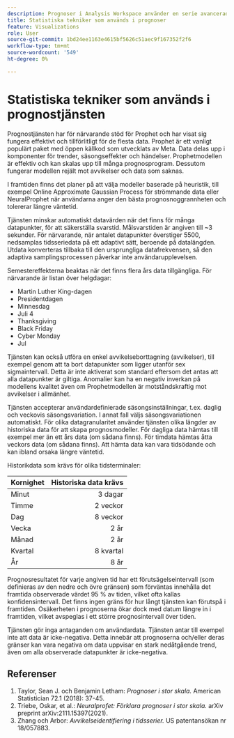 ```yaml
---
description: Prognoser i Analysis Workspace använder en serie avancerade statistiska tekniker för att fastställa prognosvärden.
title: Statistiska tekniker som används i prognoser
feature: Visualizations
role: User
source-git-commit: 1bd24ee1163e4615bf5626c51aec9f167352f2f6
workflow-type: tm+mt
source-wordcount: '549'
ht-degree: 0%

---
```



# Statistiska tekniker som används i prognostjänsten

Prognostjänsten har för närvarande stöd för Prophet och har visat sig fungera effektivt och tillförlitligt för de flesta data. Prophet är ett vanligt populärt paket med öppen källkod som utvecklats av Meta. Data delas upp i komponenter för trender, säsongseffekter och händelser. Prophetmodellen är effektiv och kan skalas upp till många prognosprogram. Dessutom fungerar modellen rejält mot avvikelser och data som saknas.

I framtiden finns det planer på att välja modeller baserade på heuristik, till exempel Online Approximate Gaussian Process för strömmande data eller NeuralProphet när användarna anger den bästa prognosnoggrannheten och tolererar längre väntetid.

Tjänsten minskar automatiskt datavärden när det finns för många datapunkter, för att säkerställa svarstid. Målsvarstiden är angiven till ~3 sekunder. För närvarande, när antalet datapunkter överstiger 5500, nedsamplas tidsseriedata på ett adaptivt sätt, beroende på datalängden. Utdata konverteras tillbaka till den ursprungliga datafrekvensen, så den adaptiva samplingsprocessen påverkar inte användarupplevelsen.

Semestereffekterna beaktas när det finns flera års data tillgängliga. För närvarande är listan över helgdagar:

* Martin Luther King-dagen
* Presidentdagen
* Minnesdag
* Juli 4
* Thanksgiving
* Black Friday
* Cyber Monday
* Jul

Tjänsten kan också utföra en enkel avvikelseborttagning (avvikelser), till exempel genom att ta bort datapunkter som ligger utanför sex sigmaintervall. Detta är inte aktiverat som standard eftersom det antas att alla datapunkter är giltiga. Anomalier kan ha en negativ inverkan på modellens kvalitet även om Prophetmodellen är motståndskraftig mot avvikelser i allmänhet.

Tjänsten accepterar användardefinierade säsongsinställningar, t.ex. daglig och veckovis säsongsvariation. I annat fall väljs säsongsvariationen automatiskt. För olika datagranularitet använder tjänsten olika längder av historiska data för att skapa prognosmodeller. För dagliga data hämtas till exempel mer än ett års data (om sådana finns). För timdata hämtas åtta veckors data (om sådana finns). Att hämta data kan vara tidsödande och kan ibland orsaka längre väntetid.

Historikdata som krävs för olika tidsterminaler:

| Kornighet | Historiska data krävs |
|---|--:|
| Minut | 3 dagar |
| Timme | 2 veckor |
| Dag | 8 veckor |
| Vecka | 2 år |
| Månad | 2 år |
| Kvartal | 8 kvartal |
| År | 8 år |


Prognosresultatet för varje angiven tid har ett förutsägelseintervall (som definieras av den nedre och övre gränsen) som förväntas innehålla det framtida observerade värdet 95 % av tiden, vilket ofta kallas konfidensintervall. Det finns ingen gräns för hur långt tjänsten kan förutspå i framtiden. Osäkerheten i prognoserna ökar dock med datum längre in i framtiden, vilket avspeglas i ett större prognosintervall över tiden.

Tjänsten gör inga antaganden om användardata. Tjänsten antar till exempel inte att data är icke-negativa. Detta innebär att prognoserna och/eller deras gränser kan vara negativa om data uppvisar en stark nedåtgående trend, även om alla observerade datapunkter är icke-negativa.


## Referenser

1. Taylor, Sean J. och Benjamin Letham: *Prognoser i stor skala.* American Statistician 72.1 (2018): 37-45.
1. Triebe, Oskar, et al.: *Neuralprofet: Förklara prognoser i stor skala.* arXiv preprint arXiv:2111.15397(2021).
1. Zhang och Arbor: *Avvikelseidentifiering i tidsserier.* US patentansökan nr 18/057883.


